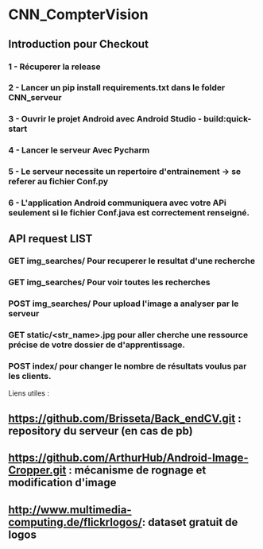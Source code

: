 # CNN_CompterVision

## Introduction pour Checkout

### 1 - Récuperer la release 
### 2 - Lancer un pip install requirements.txt dans le folder CNN_serveur
### 3 - Ouvrir le projet Android avec Android Studio - build:quick-start
### 4 - Lancer le serveur Avec Pycharm
### 5 - Le serveur necessite un repertoire d'entrainement -> se referer au fichier Conf.py
### 6 - L'application Android communiquera avec votre APi seulement si le fichier Conf.java est correctement renseigné.

## API request LIST

### GET img_searches/<pk> Pour recuperer le resultat d'une recherche
### GET img_searches/ Pour voir toutes les recherches
### POST img_searches/ Pour upload l'image a analyser par le serveur
### GET static/<str_name>.jpg pour aller cherche une ressource précise de votre dossier de d'apprentissage.
### POST index/<int> pour changer le nombre de résultats voulus par les clients.
  
  
 Liens utiles : 
 ## https://github.com/Brisseta/Back_endCV.git : repository du serveur (en cas de pb)
 ## https://github.com/ArthurHub/Android-Image-Cropper.git : mécanisme de rognage et modification d'image
 ## http://www.multimedia-computing.de/flickrlogos/: dataset gratuit de logos
